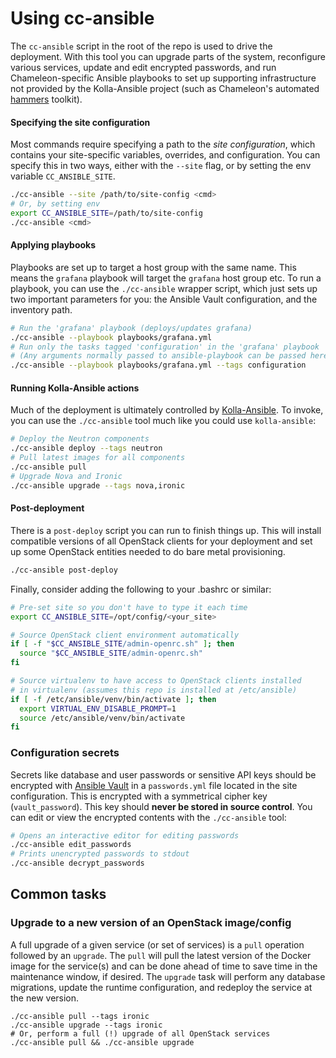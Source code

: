 # Using cc-ansible

The `cc-ansible` script in the root of the repo is used to drive the deployment. With this tool you can upgrade parts of the system, reconfigure various services, update and edit encrypted passwords, and run Chameleon-specific Ansible playbooks to set up supporting infrastructure not provided by the Kolla-Ansible project (such as Chameleon's automated [hammers](https://github.com/chameleoncloud/hammers) toolkit).

#### Specifying the site configuration

Most commands require specifying a path to the _site configuration_, which contains your site-specific variables, overrides, and configuration. You can specify this in two ways, either with the `--site` flag, or by setting the env variable `CC_ANSIBLE_SITE`.

```bash
./cc-ansible --site /path/to/site-config <cmd>
# Or, by setting env
export CC_ANSIBLE_SITE=/path/to/site-config
./cc-ansible <cmd>
```

#### Applying playbooks

Playbooks are set up to target a host group with the same name. This means the `grafana` playbook will target the `grafana` host group etc. To run a playbook, you can use the `./cc-ansible` wrapper script, which just sets up two important parameters for you: the Ansible Vault configuration, and the inventory path.

```bash
# Run the 'grafana' playbook (deploys/updates grafana)
./cc-ansible --playbook playbooks/grafana.yml
# Run only the tasks tagged 'configuration' in the 'grafana' playbook
# (Any arguments normally passed to ansible-playbook can be passed here.)
./cc-ansible --playbook playbooks/grafana.yml --tags configuration
```

#### Running Kolla-Ansible actions

Much of the deployment is ultimately controlled by [Kolla-Ansible](https://docs.openstack.org/kolla-ansible/latest/). To invoke, you can use the `./cc-ansible` tool much like you could use `kolla-ansible`:

```bash
# Deploy the Neutron components
./cc-ansible deploy --tags neutron
# Pull latest images for all components
./cc-ansible pull
# Upgrade Nova and Ironic
./cc-ansible upgrade --tags nova,ironic
```

#### Post-deployment

There is a `post-deploy` script you can run to finish things up. This will install compatible versions of all OpenStack clients for your deployment and set up some OpenStack entities needed to do bare metal provisioning.

```bash
./cc-ansible post-deploy
```

Finally, consider adding the following to your .bashrc or similar:

```bash
# Pre-set site so you don't have to type it each time
export CC_ANSIBLE_SITE=/opt/config/<your_site>

# Source OpenStack client environment automatically
if [ -f "$CC_ANSIBLE_SITE/admin-openrc.sh" ]; then
  source "$CC_ANSIBLE_SITE/admin-openrc.sh"
fi

# Source virtualenv to have access to OpenStack clients installed
# in virtualenv (assumes this repo is installed at /etc/ansible)
if [ -f /etc/ansible/venv/bin/activate ]; then
  export VIRTUAL_ENV_DISABLE_PROMPT=1
  source /etc/ansible/venv/bin/activate
fi
```

### Configuration secrets

Secrets like database and user passwords or sensitive API keys should be encrypted with [Ansible Vault](https://docs.ansible.com/ansible/latest/user\_guide/vault.html) in a `passwords.yml` file located in the site configuration. This is encrypted with a symmetrical cipher key (`vault_password`). This key should **never be stored in source control**. You can edit or view the encrypted contents with the `./cc-ansible` tool:

```bash
# Opens an interactive editor for editing passwords
./cc-ansible edit_passwords
# Prints unencrypted passwords to stdout
./cc-ansible decrypt_passwords
```

## Common tasks

### Upgrade to a new version of an OpenStack image/config

A full upgrade of a given service (or set of services) is a `pull` operation followed by an `upgrade`. The `pull` will pull the latest version of the Docker image for the service(s) and can be done ahead of time to save time in the maintenance window, if desired. The `upgrade` task will perform any database migrations, update the runtime configuration, and redeploy the service at the new version.

```shell
./cc-ansible pull --tags ironic
./cc-ansible upgrade --tags ironic
# Or, perform a full (!) upgrade of all OpenStack services
./cc-ansible pull && ./cc-ansible upgrade
```
